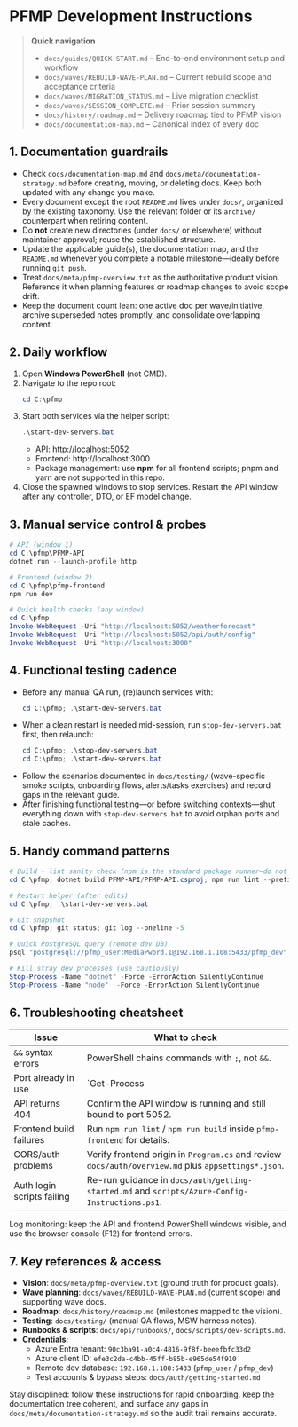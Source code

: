 ﻿# PFMP Development Instructions

> **Quick navigation**
> - `docs/guides/QUICK-START.md` – End-to-end environment setup and workflow
> - `docs/waves/REBUILD-WAVE-PLAN.md` – Current rebuild scope and acceptance criteria
> - `docs/waves/MIGRATION_STATUS.md` – Live migration checklist
> - `docs/waves/SESSION_COMPLETE.md` – Prior session summary
> - `docs/history/roadmap.md` – Delivery roadmap tied to PFMP vision
> - `docs/documentation-map.md` – Canonical index of every doc

## 1. Documentation guardrails

- Check `docs/documentation-map.md` and `docs/meta/documentation-strategy.md` before creating, moving, or deleting docs. Keep both updated with any change you make.
- Every document except the root `README.md` lives under `docs/`, organized by the existing taxonomy. Use the relevant folder or its `archive/` counterpart when retiring content.
- Do **not** create new directories (under `docs/` or elsewhere) without maintainer approval; reuse the established structure.
- Update the applicable guide(s), the documentation map, and the `README.md` whenever you complete a notable milestone—ideally before running `git push`.
- Treat `docs/meta/pfmp-overview.txt` as the authoritative product vision. Reference it when planning features or roadmap changes to avoid scope drift.
- Keep the document count lean: one active doc per wave/initiative, archive superseded notes promptly, and consolidate overlapping content.

## 2. Daily workflow

1. Open **Windows PowerShell** (not CMD).
2. Navigate to the repo root:
   ```powershell
   cd C:\pfmp
   ```
3. Start both services via the helper script:
   ```powershell
   .\start-dev-servers.bat
   ```
   - API: http://localhost:5052
   - Frontend: http://localhost:3000
   - Package management: use **npm** for all frontend scripts; pnpm and yarn are not supported in this repo.
4. Close the spawned windows to stop services. Restart the API window after any controller, DTO, or EF model change.

## 3. Manual service control & probes

```powershell
# API (window 1)
cd C:\pfmp\PFMP-API
dotnet run --launch-profile http

# Frontend (window 2)
cd C:\pfmp\pfmp-frontend
npm run dev

# Quick health checks (any window)
cd C:\pfmp
Invoke-WebRequest -Uri "http://localhost:5052/weatherforecast"
Invoke-WebRequest -Uri "http://localhost:5052/api/auth/config"
Invoke-WebRequest -Uri "http://localhost:3000"
```

## 4. Functional testing cadence

- Before any manual QA run, (re)launch services with:
   ```powershell
   cd C:\pfmp; .\start-dev-servers.bat
   ```
- When a clean restart is needed mid-session, run `stop-dev-servers.bat` first, then relaunch:
   ```powershell
   cd C:\pfmp; .\stop-dev-servers.bat
   cd C:\pfmp; .\start-dev-servers.bat
   ```
- Follow the scenarios documented in `docs/testing/` (wave-specific smoke scripts, onboarding flows, alerts/tasks exercises) and record gaps in the relevant guide.
- After finishing functional testing—or before switching contexts—shut everything down with `stop-dev-servers.bat` to avoid orphan ports and stale caches.

## 5. Handy command patterns

```powershell
# Build + lint sanity check (npm is the standard package runner—do not substitute pnpm)
cd C:\pfmp; dotnet build PFMP-API/PFMP-API.csproj; npm run lint --prefix pfmp-frontend

# Restart helper (after edits)
cd C:\pfmp; .\start-dev-servers.bat

# Git snapshot
cd C:\pfmp; git status; git log --oneline -5

# Quick PostgreSQL query (remote dev DB)
psql "postgresql://pfmp_user:MediaPword.1@192.168.1.108:5433/pfmp_dev" --% -c "SELECT COUNT(*) FROM \"Users\";"

# Kill stray dev processes (use cautiously)
Stop-Process -Name "dotnet" -Force -ErrorAction SilentlyContinue
Stop-Process -Name "node"  -Force -ErrorAction SilentlyContinue
```

## 6. Troubleshooting cheatsheet

| Issue | What to check |
|-------|---------------|
| `&&` syntax errors | PowerShell chains commands with `;`, not `&&`. |
| Port already in use | `Get-Process | Where-Object { $_.ProcessName -match "(dotnet|node)" }` and terminate as needed. |
| API returns 404 | Confirm the API window is running and still bound to port 5052. |
| Frontend build failures | Run `npm run lint` / `npm run build` inside `pfmp-frontend` for details. |
| CORS/auth problems | Verify frontend origin in `Program.cs` and review `docs/auth/overview.md` plus `appsettings*.json`. |
| Auth login scripts failing | Re-run guidance in `docs/auth/getting-started.md` and `scripts/Azure-Config-Instructions.ps1`. |

Log monitoring: keep the API and frontend PowerShell windows visible, and use the browser console (F12) for frontend errors.

## 7. Key references & access

- **Vision**: `docs/meta/pfmp-overview.txt` (ground truth for product goals).
- **Wave planning**: `docs/waves/REBUILD-WAVE-PLAN.md` (current scope) and supporting wave docs.
- **Roadmap**: `docs/history/roadmap.md` (milestones mapped to the vision).
- **Testing**: `docs/testing/` (manual QA flows, MSW harness notes).
- **Runbooks & scripts**: `docs/ops/runbooks/`, `docs/scripts/dev-scripts.md`.
- **Credentials**:
  - Azure Entra tenant: `90c3ba91-a0c4-4816-9f8f-beeefbfc33d2`
  - Azure client ID: `efe3c2da-c4bb-45ff-b85b-e965de54f910`
  - Remote dev database: `192.168.1.108:5433` (`pfmp_user` / `pfmp_dev`)
  - Test accounts & bypass steps: `docs/auth/getting-started.md`

Stay disciplined: follow these instructions for rapid onboarding, keep the documentation tree coherent, and surface any gaps in `docs/meta/documentation-strategy.md` so the audit trail remains accurate.

